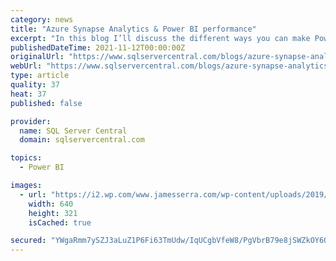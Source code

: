 ```yaml
---
category: news
title: "Azure Synapse Analytics & Power BI performance"
excerpt: "In this blog I’ll discuss the different ways you can make Power BI queries run faster, and whether you still need Azure Analysis Services or if the tabular model (i.e. “cube”) within Power ..."
publishedDateTime: 2021-11-12T00:00:00Z
originalUrl: "https://www.sqlservercentral.com/blogs/azure-synapse-analytics-power-bi-performance"
webUrl: "https://www.sqlservercentral.com/blogs/azure-synapse-analytics-power-bi-performance"
type: article
quality: 37
heat: 37
published: false

provider:
  name: SQL Server Central
  domain: sqlservercentral.com

topics:
  - Power BI

images:
  - url: "https://i2.wp.com/www.jamesserra.com/wp-content/uploads/2019/11/PBIperf.png?fit=640%2C321&#038;ssl=1"
    width: 640
    height: 321
    isCached: true

secured: "YWgaRmm7ySZJ3aLuZ1P6Fi63TmUdw/IqUCgbVfeW8/PgVbrB79e8jSWZkOY6ORtoDL7bErddMG/bbsCxp+5lHPPAjfonzkSMfnQmTq3mLwVC7I+4C4QTZTTGU3fDuqi2YDCTDlgCY6VfJfSFpqxYheTAEsiIeoeauDGBD2HqE7pXvgpV492ywl81gUtsKstvtEGBgVx5vKR4QA1uDzzGBVUKn681EwnGbZPUTwYw5oCM17raUyfvQK/Jh5Qi9krS4fck3W4ZP4yYf0o+CmTOq+qFKSwACvj0L+OwFwOh5rqlHcljpnL5WxQO7QJZUbiIIMdc2fl4pYB/OSPipUeu1kjp/ZhTP3FY43ljoQxZsMU=;3ANoGV+vR4nKm1TL7+z9rQ=="
---
```


